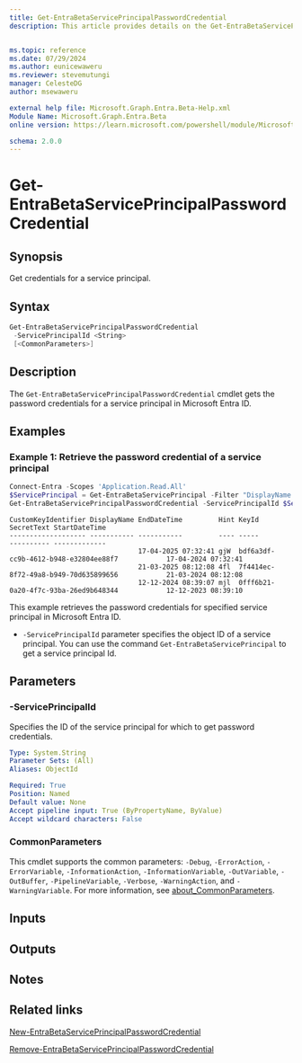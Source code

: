 ```yaml
---
title: Get-EntraBetaServicePrincipalPasswordCredential
description: This article provides details on the Get-EntraBetaServicePrincipalPasswordCredential command.


ms.topic: reference
ms.date: 07/29/2024
ms.author: eunicewaweru
ms.reviewer: stevemutungi
manager: CelesteDG
author: msewaweru

external help file: Microsoft.Graph.Entra.Beta-Help.xml
Module Name: Microsoft.Graph.Entra.Beta
online version: https://learn.microsoft.com/powershell/module/Microsoft.Graph.Entra.Beta/Get-EntraBetaServicePrincipalPasswordCredential

schema: 2.0.0
---
```


# Get-EntraBetaServicePrincipalPasswordCredential

## Synopsis

Get credentials for a service principal.

## Syntax

```powershell
Get-EntraBetaServicePrincipalPasswordCredential
 -ServicePrincipalId <String>
 [<CommonParameters>]
```

## Description

The `Get-EntraBetaServicePrincipalPasswordCredential` cmdlet gets the password credentials for a service principal in Microsoft Entra ID.

## Examples

### Example 1: Retrieve the password credential of a service principal

```powershell
Connect-Entra -Scopes 'Application.Read.All'
$ServicePrincipal = Get-EntraBetaServicePrincipal -Filter "DisplayName eq '<service-principal-display-name>'"
Get-EntraBetaServicePrincipalPasswordCredential -ServicePrincipalId $ServicePrincipal.ObjectId
```

```Output
CustomKeyIdentifier DisplayName EndDateTime         Hint KeyId                                SecretText StartDateTime
------------------- ----------- -----------         ---- -----                                ---------- -------------
                                17-04-2025 07:32:41 gjW  bdf6a3df-cc9b-4612-b948-e32804ee88f7            17-04-2024 07:32:41
                                21-03-2025 08:12:08 4fl  7f4414ec-8f72-49a8-b949-70d635899656            21-03-2024 08:12:08
                                12-12-2024 08:39:07 mjl  0fff6b21-0a20-4f7c-93ba-26ed9b648344            12-12-2023 08:39:10
```

This example retrieves the password credentials for specified service principal in Microsoft Entra ID.

- `-ServicePrincipalId` parameter specifies the object ID of a service principal. You can use the command `Get-EntraBetaServicePrincipal` to get a service principal Id.

## Parameters

### -ServicePrincipalId

Specifies the ID of the service principal for which to get password credentials.

```yaml
Type: System.String
Parameter Sets: (All)
Aliases: ObjectId

Required: True
Position: Named
Default value: None
Accept pipeline input: True (ByPropertyName, ByValue)
Accept wildcard characters: False
```

### CommonParameters

This cmdlet supports the common parameters: `-Debug`, `-ErrorAction`, `-ErrorVariable`, `-InformationAction`, `-InformationVariable`, `-OutVariable`, `-OutBuffer`, `-PipelineVariable`, `-Verbose`, `-WarningAction`, and `-WarningVariable`. For more information, see [about_CommonParameters](https://go.microsoft.com/fwlink/?LinkID=113216).

## Inputs

## Outputs

## Notes

## Related links

[New-EntraBetaServicePrincipalPasswordCredential](New-EntraBetaServicePrincipalPasswordCredential.md)

[Remove-EntraBetaServicePrincipalPasswordCredential](Remove-EntraBetaServicePrincipalPasswordCredential.md)
